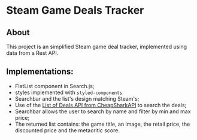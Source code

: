 # Steam Game Deals Tracker

## About

This project is an simplified Steam game deal tracker, implemented using data from a Rest API.

## Implementations:

-  FlatList component in Search.js;
-  styles implemented with `styled-components`
-  Searchbar and the list's design matching Steam's;
-  Use of the [List of Deals API from CheapSharkAPI](https://apidocs.cheapshark.com/#b9b738bf-2916-2a13-e40d-d05bccdce2ba) to search the deals;
-  Searchbar allows the user to search by name and filter by min and max price;
-  The returned list contains: the game title, an image, the retail price, the discounted price and the metacritic score.
